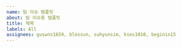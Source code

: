 ```yaml
---
name: 팀 이슈 템플릿
about: 팀 이슈용 템플릿
title: 제목
labels: All
assignees: guswns1659, blossun, suhyunsim, kses1010, beginin15
---
```

